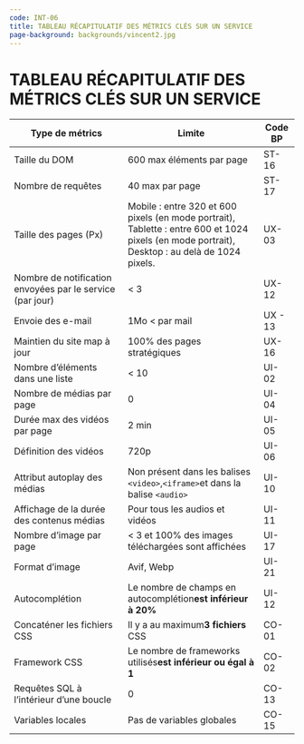 ```yaml
---
code: INT-06
title: TABLEAU RÉCAPITULATIF DES MÉTRICS CLÉS SUR UN SERVICE
page-background: backgrounds/vincent2.jpg
---
```

# TABLEAU RÉCAPITULATIF DES MÉTRICS CLÉS SUR UN SERVICE


| Type de métrics                                           | Limite                                                                                                                                                      | Code BP |
| ---------------------------------------------------------- | ----------------------------------------------------------------------------------------------------------------------------------------------------------- | ------- |
| Taille du DOM                                              | 600 max éléments par page                                                                                                                                 | ST-16   |
| Nombre de requêtes                                        | 40 max par page                                                                                                                                             | ST-17   |
| Taille des pages (Px)                                      | Mobile : entre 320 et 600 pixels (en mode portrait),<br /> Tablette : entre 600 et 1024 pixels (en mode portrait),<br /> Desktop : au delà de 1024 pixels. | UX-03   |
| Nombre de notification envoyées par le service (par jour) | < 3                                                                                                                                                         | UX-12   |
| Envoie des e-mail                                          | 1Mo < par mail                                                                                                                                              | UX - 13 |
| Maintien du site map à jour                               | 100% des pages stratégiques                                                                                                                                | UX-16   |
| Nombre d’éléments dans une liste                        | < 10                                                                                                                                                        | UI-02   |
| Nombre de médias par page                                 | 0                                                                                                                                                           | UI-04   |
| Durée max des vidéos par page                            | 2 min                                                                                                                                                       | UI-05   |
| Définition des vidéos                                    | 720p                                                                                                                                                        | UI-06   |
| Attribut autoplay des médias                              | Non présent dans les balises ``<video>``,``<iframe>``et dans la balise ``<audio>``                                                                         | UI-10   |
| Affichage de la durée des contenus médias                | Pour tous les audios et vidéos                                                                                                                             | UI-11   |
| Nombre d’image par page                                   | < 3 et 100% des images téléchargées sont affichées                                                                                                      | UI-17   |
| Format d’image                                            | Avif, Webp                                                                                                                                                  | UI-21   |
| Autocomplétion                                            | Le nombre de champs en autocomplétion**est inférieur à 20%**                                                                                       | UI-12   |
| Concaténer les fichiers CSS                               | Il y a au maximum**3 fichiers** CSS                                                                                                                   | CO-01   |
| Framework CSS                                              | Le nombre de frameworks utilisés**est inférieur ou égal à 1**                                                                                     | CO-02   |
| Requêtes SQL à l’intérieur d’une boucle               | 0                                                                                                                                                           | CO-13   |
| Variables locales                                          | Pas de variables globales                                                                                                                                   | CO-15   |
